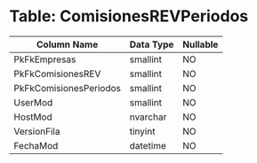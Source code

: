 # Table: ComisionesREVPeriodos

| Column Name | Data Type | Nullable |
|-------------|-----------|----------|
| PkFkEmpresas | smallint | NO |
| PkFkComisionesREV | smallint | NO |
| PkFkComisionesPeriodos | smallint | NO |
| UserMod | smallint | NO |
| HostMod | nvarchar | NO |
| VersionFila | tinyint | NO |
| FechaMod | datetime | NO |
